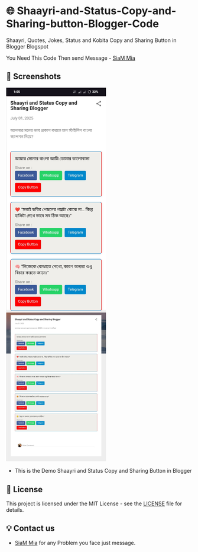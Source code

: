 # 🌐 Shaayri-and-Status-Copy-and-Sharing-button-Blogger-Code
Shaayri, Quotes, Jokes, Status and Kobita Copy and Sharing Button in Blogger Blogspot


You Need This Code Then send Message - [SiaM Mia](https://facebook.com/siam.mia.94/)

 
## 📸 Screenshots
<img width="270" alt="Screenshot 2025 07 02 .jpg" src="https://github.com/SiamMia94/Shaayri-and-Status-Copy-and-Sharing-Button-in-Blogger-Code/blob/2df710c86c9478ecc3654c2cbe3888d23fc6e2e0/Screenshot_20250702_010557.jpg">

<img width="270" alt="Screenshot 2025 07 02 .jpg" src="https://github.com/SiamMia94/Shaayri-and-Status-Copy-and-Sharing-Button-in-Blogger-Code/blob/f365a206750bdfdf57d68b5a1e01f2a4b5fd4c9f/Screenshot_20250702_010542.jpg">

- This is the Demo Shaayri and Status Copy and Sharing Button in Blogger

## 📜 License

This project is licensed under the MIT License - see the [LICENSE](LICENSE) file for details.

## 💡 Contact us

- [SiaM Mia](https://facebook.com/siam.mia.94/) for any Problem you face just message.
